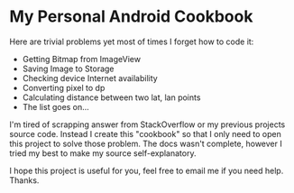 # My Personal Android Cookbook

Here are trivial problems yet most of times I forget how to code it:
- Getting Bitmap from ImageView
- Saving Image to Storage
- Checking device Internet availability
- Converting pixel to dp
- Calculating distance between two lat, lan points
- The list goes on...
 
I'm tired of scrapping answer from StackOverflow or my previous projects source code.
Instead I create this "cookbook" so that I only need to open this project to solve those problem.
The docs wasn't complete, however I tried my best to make my source self-explanatory.

I hope this project is useful for you, feel free to email me if you need help.
Thanks.
